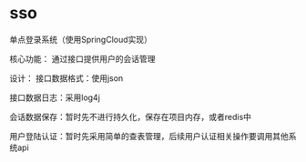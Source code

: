 # sso
单点登录系统（使用SpringCloud实现）

核心功能：
通过接口提供用户的会话管理

设计：
接口数据格式：使用json

接口数据日志：采用log4j


会话数据保存：暂时先不进行持久化，保存在项目内存，或者redis中

用户登陆认证：暂时先采用简单的查表管理，后续用户认证相关操作要调用其他系统api
